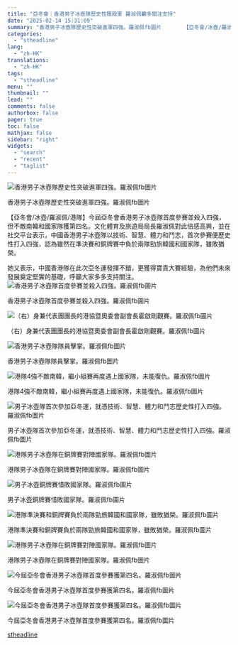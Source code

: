 ```yaml
---
title: "亞冬會｜香港男子冰壺隊歷史性獲殿軍 羅淑佩籲多關注支持"
date: "2025-02-14 15:31:09"
summary: "香港男子冰壺隊歷史性突破進軍四強。羅淑佩fb圖片       【亞冬會/冰壺/羅淑佩/港隊】..."
categories:
  - "stheadline"
lang:
  - "zh-HK"
translations:
  - "zh-HK"
tags:
  - "stheadline"
menu: ""
thumbnail: ""
lead: ""
comments: false
authorbox: false
pager: true
toc: false
mathjax: false
sidebar: "right"
widgets:
  - "search"
  - "recent"
  - "taglist"
---
```


![香港男子冰壺隊歷史性突破進軍四強。羅淑佩fb圖片](https://image.stheadline.com/f/680p0/0x0/100/none/c78e0ecd7e47fb0ef11f9f60893e765d/stheadline/inewsmedia/20250214/_2025021415240043925.jpg)

香港男子冰壺隊歷史性突破進軍四強。羅淑佩fb圖片




【亞冬會/冰壺/羅淑佩/港隊】今屆亞冬會香港男子冰壺隊首度參賽並殺入四強，但不敵南韓和國家隊獲第四名。文化體育及旅遊局局長羅淑佩對此倍感高興，並在社交平台表示，中國香港男子冰壺隊以技術、智慧、體力和鬥志，首次參賽便歷史性打入四強，認為雖然在準決賽和銅牌賽中負於兩隊勁旅韓國和國家隊，雖敗猶榮。

她又表示，中國香港隊在此次亞冬運發揮不錯，更獲得寶貴大賽經驗，為他們未來發展奠定堅實的基礎，呼籲大家多多支持關注。
 ![香港男子冰壺隊首度參賽並殺入四強。羅淑佩fb圖片](https://image.hkhl.hk/f/1024p0/0x0/100/none/3eb0d936043ef53cc0eb868577eb28f6/2025-02/479166769_17956704806879761_5369533015615532685_n.jpg)


香港男子冰壺隊首度參賽並殺入四強。羅淑佩fb圖片



 ![（右）身兼代表團團長的港協暨奧委會副會長霍啟剛觀賽。羅淑佩fb圖片](https://image.hkhl.hk/f/1024p0/0x0/100/none/029fa18662379a14af749a73e9a1c1af/2025-02/479171712_17956704887879761_8068050641585156707_n.jpg)


（右）身兼代表團團長的港協暨奧委會副會長霍啟剛觀賽。羅淑佩fb圖片



 ![香港男子冰壺隊隊員擊掌。羅淑佩fb圖片](https://image.hkhl.hk/f/1024p0/0x0/100/none/758152fbabfa31f0b509c8a7c1eb9456/2025-02/478077854_17956704878879761_567125926143869733_n.jpg)


香港男子冰壺隊隊員擊掌。羅淑佩fb圖片



 ![港隊4強不敵南韓，繼小組賽再度遇上國家隊，未能復仇。羅淑佩fb圖片](https://image.hkhl.hk/f/1024p0/0x0/100/none/daa6837ee5ad9aae8fb0ff6464ebb63e/2025-02/479182078_17956704875879761_1616722846312220827_n.jpg)


港隊4強不敵南韓，繼小組賽再度遇上國家隊，未能復仇。羅淑佩fb圖片



 ![男子冰壺隊首次參加亞冬運，就憑技術、智慧、體力和鬥志歷史性打入四強。羅淑佩fb圖片](https://image.hkhl.hk/f/1024p0/0x0/100/none/c854b322b904379aae108099ac0374c9/2025-02/478489466_17956704860879761_4326757673169631501_n.jpg)


男子冰壺隊首次參加亞冬運，就憑技術、智慧、體力和鬥志歷史性打入四強。羅淑佩fb圖片



 ![港隊男子冰壺隊在銅牌賽對陣國家隊。羅淑佩fb圖片](https://image.hkhl.hk/f/1024p0/0x0/100/none/047bd64b8efa814377120e49c6fa777c/2025-02/478488843_17956704857879761_5833810356813425863_n.jpg)


港隊男子冰壺隊在銅牌賽對陣國家隊。羅淑佩fb圖片



 ![男子冰壺銅牌賽惜敗國家隊。羅淑佩fb圖片](https://image.hkhl.hk/f/1024p0/0x0/100/none/c39fce0f82696ae32c6c1815e0280bd9/2025-02/477787737_17956704842879761_794053650514622301_n.jpg)


男子冰壺銅牌賽惜敗國家隊。羅淑佩fb圖片



 ![港隊準決賽和銅牌賽負於兩隊勁旅韓國和國家隊，雖敗猶榮。羅淑佩fb圖片](https://image.hkhl.hk/f/1024p0/0x0/100/none/3d676145a76e4a02f728194ffabf5446/2025-02/477241834_17956704827879761_7124764721030976841_n.jpg)


港隊準決賽和銅牌賽負於兩隊勁旅韓國和國家隊，雖敗猶榮。羅淑佩fb圖片



 ![港隊男子冰壺隊在銅牌賽對陣國家隊。羅淑佩fb圖片](https://image.hkhl.hk/f/1024p0/0x0/100/none/9f384decda0cf2a8b1e7319987baa53d/2025-02/478361159_17956704833879761_3775759583359432426_n.jpg)


港隊男子冰壺隊在銅牌賽對陣國家隊。羅淑佩fb圖片



 ![今屆亞冬會香港男子冰壺隊首度參賽獲第四名。羅淑佩fb圖片](https://image.hkhl.hk/f/1024p0/0x0/100/none/1af5e6ac334505bbcdc295a000889f94/2025-02/479169157_17956704905879761_3354321476025557329_n.jpg)


今屆亞冬會香港男子冰壺隊首度參賽獲第四名。羅淑佩fb圖片



 ![今屆亞冬會香港男子冰壺隊首度參賽獲第四名。羅淑佩fb圖片](https://image.hkhl.hk/f/1024p0/0x0/100/none/57311279dde66cbaf9e48e64150eff1c/2025-02/479163122_17956704896879761_3912764139515932850_n.jpg)


今屆亞冬會香港男子冰壺隊首度參賽獲第四名。羅淑佩fb圖片

[stheadline](https://std.stheadline.com/realtime/article/2052775/即時-港聞-亞冬會-香港男子冰壺隊歷史性獲殿軍-羅淑佩籲多關注支持)
